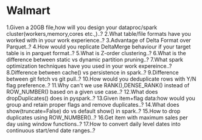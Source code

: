 # Walmart
1.Given a 20GB file,how will you design your dataproc/spark cluster(workers,memory,cores etc.,)..?
2.What table/file formats have you worked with in your work experience..?
3.Advantage of Delta Format over Parquet..?
4.How would you replicate DeltaMerge behaviour if your target table is in parquet format..?
5.What is Z-order clustering..?
6.What is the difference between static vs dynamic partition pruning..?
7.What spark optimization techniques have you used in your work expereince..?
8.Difference between cache() vs persistence in spark..?
9.Difference between git fetch vs git pull..?
10.How would you deduplicate rows with Y/N flag preference..?
11.Why can't we use RANK(),DENSE_RANK() instead of ROW_NUMBER() based on a given use case..?
12.What does dropDuplicates() does in pyspark..?
13.Given item+flag data:how would you group and retain proper flags and remove duplicates..?
14.What does show(truncate=False) do vs default show() in spark..?
15.How to drop duplicates using ROW_NUMBER()..?
16.Get item with maximum sales per day using window functions..?
17.How to convert daily level dates into continuous start/end date ranges..?

